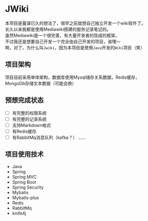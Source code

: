 # JWiki
本项目是蓄谋已久的想法了，很早之前就想自己独立开发一个wiki软件了。  
长久以来我都是使用Mediawiki搭建的服务记录笔记的。  
虽然Mediawiki是一个很完善，有大量开发者的现成的框架。  
不过我还是想要自己开发一个完全由自己开发的项目，诶嘿～  
啊，对了，为什么叫``Jwiki``，因为本项目是使用``Java``开发的``Wiki``项目（笑）

## 项目架构
项目目前采用单体架构，数据库使用Mysql储存关系数据，Redis缓存，MongoDb存储文本数据（可能会换）

## 预想完成状态
- [ ] 有完整的权限系统
- [ ] 有完整的记录系统
- [ ] 支持Markdown格式  
- [ ] 有Redis缓存
- [ ] 有RabbitMq消息队列（kafka？）
……

## 项目使用技术
* Java
* Spring
* Spring MVC
* Spring Boot
* Spring Security
* Mybatis
* Mybatis-plus
* Redis
* RabbitMq
* knife4j
